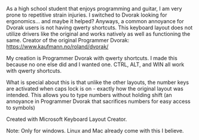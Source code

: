 As a high school student that enjoys programming and guitar, I am very prone to repetitive strain injuries. I switched to Dvorak looking for ergonomics... and maybe it helped? Anyways, a common annoyance for Dvorak users is not having qwerty shortcuts. This keyboard layout does not utilize drivers like the original and works natively as well as functioning the same. Creator of the original Programmer Dvorak: https://www.kaufmann.no/roland/dvorak/

My creation is Programmer Dvorak with qwerty shortcuts. I made this because no one else did and I wanted one. CTRL, ALT, and WIN all work with qwerty shortcuts.

What is special about this is that unlike the other layouts, the number keys are activated when caps lock is on - exactly how the original layout was intended. This allows you to type numbers without holding shift (an annoyance in Programmer Dvorak that sacrifices numbers for easy access to symbols)

Created with Microsoft Keyboard Layout Creator.

Note: Only for windows. Linux and Mac already come with this I believe.
